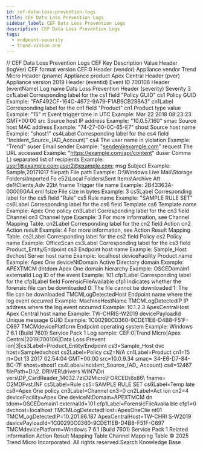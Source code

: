 ```yaml
---
id: cef-data-loss-prevention-logs
title: CEF Data Loss Prevention Logs
sidebar_label: CEF Data Loss Prevention Logs
description: CEF Data Loss Prevention Logs
tags:
  - endpoint-security
  - trend-vision-one
---
```


/*<![CDATA[*/ $('#title').html($('meta[name=map-description]').attr('content')); /*]]>*/ CEF Data Loss Prevention Logs CEF Key Description Value Header (logVer) CEF format version CEF:0 Header (vendor) Appliance vendor Trend Micro Header (pname) Appliance product Apex Central Header (pver) Appliance version 2019 Header (eventid) Event ID 700106 Header (eventName) Log name Data Loss Prevention Header (severity) Severity 3 cs1Label Corresponding label for the cs1 field "Policy GUID" cs1 Policy GUID Example: "FAF492CF-164C-4672-9A79-F1AB9CB288A3" cn1Label Corresponding label for the cn1 field "Product" cn1 Product type value Example: "15" rt Event trigger time in UTC Example: Mar 22 2018 08:23:23 GMT+00:00 src Source host IP address Example: "10.0.57.160" smac Source host MAC address Example: "74-27-00-0C-65-E7" shost Source host name Example: "shost1" cs4Label Corresponding label for the cs4 field "Incident_Source_(AD_Account)" cs4 The user name in violation Example: "Trend" suser Email sender Example: "sender@example.com" request The URL accessed Example: "https://example.com/api/content" duser Comma (,) separated list of recipients Example: user1@example.com;user2@example.com; msg Subject Example: Sample,20171017 filepath File path Example: D:\\Windows Live Mail\\Storage Folders\\Imported Fo e52\\Local Folders\\Sent Items\\Archive Aft de1\\Clients,Adv 22b\\ fname Trigger file name Example: 2B43363A-000000A4.eml fsize File size in bytes Example: 3 cs5Label Corresponding label for the cs5 field "Rule" cs5 Rule name Example: "SAMPLE RULE SET" cs6Label Corresponding label for the cs6 field Template cs6 Template name Example: Apex One policy cn3Label Corresponding label for the cn3 field Channel cn3 Channel type Example: 3 For more information, see Channel Mapping Table. cn2Label Corresponding label for the cn2 field Action cn2 Action result Example: 4 For more information, see Action Result Mapping Table. cs2Label Corresponding label for the cs2 field Policy cs2 Policy name Example: OfficeScan cs3Label Corresponding label for the cs3 field Product_Entity/Endpoint cs3 Endpoint host name Example: Sample_Host dvchost Server host name Example: localhost deviceFacility Product name Example: Apex One deviceNtDomain Active Directory domain Example: APEXTMCM dntdom Apex One domain hierarchy Example: OSCEDomain1 externalId Log ID of the event Example: 101 cfp1Label Corresponding label for the cfp1Label field ForensicFileAvailable cfp1 Indicates whether the forensic file can be downloaded 0: The file cannot be downloaded 1: The file can be downloaded TMCMLogDetectedHost Endpoint name where the log event occurred Example: MachineHostName TMCMLogDetectedIP IP address where the log event occurred Example: 10.1.2.3 ApexCentralHost Apex Central host name Example: TW-CHRIS-W2019 devicePayloadId Unique message GUID Example: 1C00290C0360-9CDE11EB-D4B8-F51F-C697 TMCMdevicePlatform Endpoint operating system Example: Windows 7 6.1 (Build 7601) Service Pack 1 Log sample: CEF:0|Trend Micro|Apex Central|2019|700106|Data Loss Prevent ion|3|cs3Label=Product_Entity/Endpoint cs3=Sample_Host dvc host=Sampledvchost cs2Label=Policy cs2=N/A cn1Label=Product cn1=15 rt=Oct 13 2017 02:54:04 GMT+00:00 src=10.0.9.34 smac= 34-E6-D7-84-BC-7F shost=shost1 cs4Label=Incident_Source_(AD_ Account) cs4=12467 filePath=D:\\2. DRIVER\\drivers WIN7\\Dri vers\\DP_CardReader_14032.7z\\O2Micro\\FORCED\\6x86\\ fname= O2MDFvst.INF cs5Label=Rule cs5=SAMPLE RULE SET cs6Label=Temp late cs6=Apex One policy cn3Label=Channel cn3=0 cn2Label=Act ion cn2=4 deviceFacility=Apex One deviceNtDomain=APEXTMCM dn tdom=OSCEDomain1 externalId=101 cfp1Label=ForensicFileAvaila ble cfp1=0 dvchost=localhost TMCMLogDetectedHost=ApexOneClie nt01 TMCMLogDetectedIP=10.201.86.187 ApexCentralHost=TW-CHRI S-W2019 devicePayloadId=1C00290C0360-9CDE11EB-D4B8-F51F-C697 TMCMdevicePlatform=Windows 7 6.1 (Build 7601) Service Pack 1 Related information Action Result Mapping Table Channel Mapping Table © 2025 Trend Micro Incorporated. All rights reserved.Search Knowledge Base